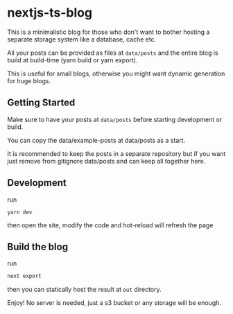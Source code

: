 # nextjs-ts-blog

This is a minimalistic blog for those who don't want to bother hosting a separate storage system like a database, cache etc.

All your posts can be provided as files at `data/posts` and the entire blog is build at build-time (yarn build or yarn export).

This is useful for small blogs, otherwise you might want dynamic generation for huge blogs.

## Getting Started

Make sure to have your posts at `data/posts` before starting development or build.

You can copy the data/example-posts at data/posts as a start.

It is recommended to keep the posts in a separate repository but if you want just remove from gitignore data/posts and can keep all together here.

## Development

run
```
yarn dev
```

then open the site, modify the code and hot-reload will refresh the page

## Build the blog

run
```bash
next export
```

then you can statically host the result at `out` directory.

Enjoy! No server is needed, just a s3 bucket or any storage will be enough.
